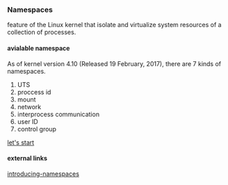 ### Namespaces
feature of the Linux kernel that isolate and virtualize system resources of a collection of processes.


#### avialable namespace 
As of kernel version 4.10 (Released 19 February, 2017), there are 7 kinds of namespaces.

1. UTS
2. proccess id
3. mount
4. network 
5. interprocess communication
6. user ID
7. control group 


[let's start](01-namespace/00-setup/setup.md)


#### external links

[introducing-namespaces](http://windsock.io/introducing-namespaces/)

